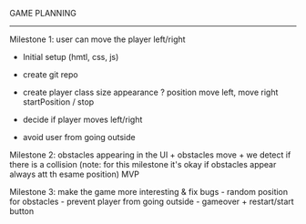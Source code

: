 GAME PLANNING
_________________________________________________

Milestone 1: user can move the player left/right

- Initial setup (hmtl, css, js)
- create git repo
- create player class
     size
     appearance ?
     position
     move left, move right
     startPosition / stop


- decide if player moves left/right
- avoid user from going outside

Milestone 2: obstacles appearing in the UI + obstacles move + we detect if there is a collision
    (note: for this milestone it's okay if obstacles appear always att th esame position) MVP

Milestone 3: make the game more interesting & fix bugs
    - random position for obstacles
    - prevent player from going outside
    - gameover + restart/start button
